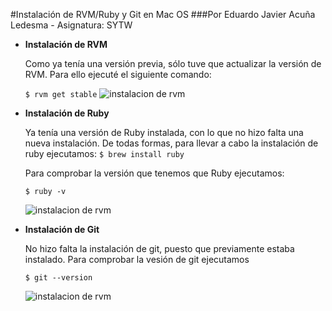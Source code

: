 #Instalación de RVM/Ruby y Git en Mac OS
###Por Eduardo Javier Acuña Ledesma - Asignatura: SYTW

* **Instalación de RVM**
	
	Como ya tenía una versión previa, sólo tuve que actualizar la versión de RVM. Para 		ello ejecuté el siguiente comando:
	
	`$ rvm get stable`
![instalacion de rvm](https://raw.githubusercontent.com/alu3286/SYTW_tareas_iniciales/gh-pages/images/1.png)

* **Instalación de Ruby**
	
	Ya tenía una versión de Ruby instalada, con lo que no hizo falta una nueva instalación. De todas formas, para llevar a cabo la instalación de ruby ejecutamos:
	`$ brew install ruby`
	
	Para comprobar la versión que tenemos que Ruby ejecutamos:
	
	`$ ruby -v`
	
	![instalacion de rvm](https://github.com/alu3286/SYTW_tareas_iniciales/blob/gh-pages/images/2.png)	

* **Instalación de Git**

	No hizo falta la instalación de git, puesto que previamente estaba instalado.
	Para comprobar la vesión de git ejecutamos 

	`$ git --version`

	![instalacion de rvm](https://github.com/alu3286/SYTW_tareas_iniciales/blob/gh-pages/images/3.png)
